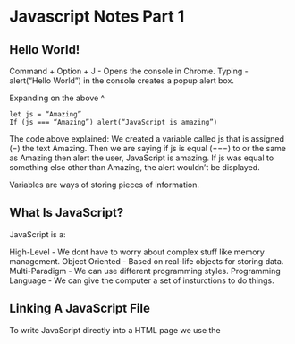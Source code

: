 # Javascript Notes Part 1

## Hello World!

Command + Option + J - Opens the console in Chrome.
Typing - alert(“Hello World”) in the console creates a popup alert box.

Expanding on the above ^

```
let js = “Amazing”
If (js === “Amazing”) alert(“JavaScript is amazing”)
```

The code above explained: We created a variable called js that is assigned (=) the text Amazing.
Then we are saying if js is equal (===) to or the same as Amazing then alert the user, JavaScript is amazing. If js was equal to something else other than Amazing, the alert wouldn’t be displayed.

Variables are ways of storing pieces of information. 

## What Is JavaScript?

JavaScript is a:

High-Level - We dont have to worry about complex stuff like memory management.
Object Oriented - Based on real-life objects for storing data.
Multi-Paradigm - We can use different programming styles.
Programming Language - We can give the computer a set of insturctions to do things.

## Linking A JavaScript File

To write JavaScript directly into a HTML page we use the <script> tag. This is placed within the <head> tag. When we write JavaScript this way, it’s called inline script.

The only advantage of an inline script is that we don't have to load another file. But on the other hand it's pretty bad for separating the website content from the JavaScript logic. And so usually we use external JavaScript files.

## Assigning A Variable

In JavaScript, we use the equals sign (=) to assign a variable to a value.
For example: ```let firstName = “Michael”;```

When we create varibles, it actually creates a variable in your computer’s memory. I honestly didn't realise it wyorked like this!

# Understanding Variables

I like to imagine a variable, like being a box. So in the real world, a box can hold some object for example, a book, and we can then write a label on the box to describe what's in it. And then we can find the object later when we need it by using that label. So giving your variables meaningful names is important for you and for other developers who might be reading your code.

A value can either be an OBJECT or PRIMITIVE.

Object example:

```
let me = {
     name: “Michael”
};
```

Primitive example:

```
let firstName = “Michael”;
```

## Data Types

### 7 Primitive Data Types

**Number:** Floating point numbers. Used for decimals and integers.
**String:** Sequence of characters. Used for text.
**Boolean:** Logical type that can only be true or false. Used for making decisions.
**Undefined:** Value taken by a variable that is not yet defined (‘empty value’). A variable thats not yet defined is simply just a variable that we declared but without assigning a value. For example: let firstName;
**Null:** Also means empty value.
**Symbol:** Value that is unique and cant be changed.
**BigInt (ES2020):** This is used for larger intergers than the Number type can hold.

It’s the value that holds the data type and not the name of the variable.

To find out what data type a value is we can use typeof. 
For example: 
```console.log(typeof “Hello”)``` prints out ```string``` to the console.
```console.log(typeof 24)``` prints out ```number``` to the console.
```console.log(typeof true)``` prints out ```boolean``` to the console.

# Dynamic Typing

Dynamic Typing simply means that we can easily change the type of a value that is held by a variable.

When reasigning a variable we don’t include let. 
So for example:

```
let codingIsFun = true; // prints out boolean 
codingIsFun = 24; // value is changed and prints out number
```

# LET, CONST And VAR

Var is the old way of declaring variables.
We use the let keyword to declare variables that can change later so basically during the execution.

```
let myNumber = 234;
console.log(myNumber);
myNumber = 456;
console.log(myNumber);
```

We use the **const** keyword to declare variables that are not supposed to change at any point in the future.

```
const ireland = "Europe";
console.log(ireland);
ireland = "Africa";
console.log(ireland); // creates a variable that we cannot reassign or in technical terms, an immutable variable.So, a variable that cannot be mutated.
```
By default, always just use const and let, when you're sure that the value of the variable needs to change at some point in your code. It's a good practice to have as little variable mutations or variable changes as possible because changing variables introduces a potential to create bugs.

# Operators

```
const ageTrisha = 2022 - 2005;
const ageRich = 2022 - 1984;

console.log(ageRich, ageTrisha); // 38 17
```
Although there’s nothing actually wrong with the above, it’ll still work but we have repeating values, which is not good in both ```ageTrisha``` and ```ageRich```. So if the year now changes then we would have to change it in these both places. And we don't like that.

So what we do is this:
```
const year = 2022;
const ageTrisha = year - 2005;
const ageRichie = year - 1984;

console.log(ageTrisha, ageRichie); // 17 38
```
# Concatenation
```
const firstName = "Michael";
const lastName = "McCann";
// "" adds a space between the two words
console.log(firstName + " " + lastName);
```
# Reassignment
```
let x = 5 + 10; // x is 15 because 5 + 10 = 15
x += 10; // reasignment. += means x = x + 10 = 25. So 15 + 10
x += 5; // reasignment. now we just added 5 on to the 25. value is 30
x *= 4; // reasignment. 30 * 4 = 120
x++; // increases the value by 1 = 121
x--; // decreases the value by 1 = 120
```
# Comparison Operators
```
console.log(ageRichie > ageTrisha); // 38 > 17 = true
console.log(ageTrisha >= 18); // is 17 greater than or equal to 18? false
console.log(ageRichie >= 18); // is 38 greater than or equal to 18? true
```
# Operator Precedence

https://developer.mozilla.org/en-US/docs/Web/JavaScript/Reference/Operators/Operator_Precedence

Maths operators are executed before comparison operators.
```
const averageAge = ageJonas + ageSarah / 2;
console.log(ageJonas, ageSarah); // 46, 19
console.log(averageAge) // 55.5
```
Division has a higher precedence than addition so that's executed first. So it goes like ```19 / 2 + 46 = 55.5.``` That's not how we find the average. We want to add ```ageJonas(46)``` and ```ageSarah(19)``` first before division. In order to get the correct sum we use brackets.
```
const averageAgeSum = (ageJonas + ageSarah) / 2; // Whatever is in brackets gets executed first
console.log(ageJonas, ageSarah); // 46, 19
console.log(averageAgeSum) // 32.5
```

# Coding Challenge No. 1

Mark and John are trying to compare their BMI (Body Mass Index), which is calculated using the formula:

BMI = mass / height ** 2 or we can do it like this - mass / (height * height) (mass in kg and height in meter).

Your tasks:

Store Mark's and John's mass and height in variables
Calculate both their BMIs using the formula (you can even implement both versions)
Create a Boolean variable 'markHigherBMI' containing information about whether Mark has a higher BMI than John.

Test data:
Data 1: Marks weights 78 kg and is 1.69 m tall. John weights 92 kg and is 1.95 m tall.
Data 2: Marks weights 95 kg and is 1.88 m tall. John weights 85 kg and is 1.76 m tall.

## Solution

I used LET instead of CONST so I could reasign the variables to produce both test datas.

```
// Mark's information

let massMark = 78;
massMark = 95;
let heightMark = 1.69;
heightMark = 1.88;

// John's information

let massJohn = 92;
massJohn = 85;
let heightJohn = 1.95;
heightJohn = 1.76;

// BMI calculation
let BMIMark = massMark / heightMark ** 2;
let BMIJohn = massJohn / heightJohn ** 2;

// Compared both BMIs
let markHigherBMI = BMIMark > BMIJohn;

console.log("BMI Mark: ", BMIMark);
console.log("BMI John: ", BMIJohn);
console.log("BMI Mark greater than BMI John: ", markHigherBMI);
```

# Strings and Template Literals
```
const firstName = 'Michael';
const profession = 'Web Developer';
const birthYear = 1980;
let currentYear = 2022;
const age = currentYear - birthYear;

// Concatenation without template literals
console.log("I'm " + firstName + ". My job is a " + profession + " and I am " + age + " years-old!");

// Concatenation with template literals
console.log(`I'm ${firstName}. My job is a ${profession} and I am ${age} years-old!`);
```

Using template literals is a much easier and cleaner way to concatenate variables in our strings, as we don’t have to worry about where to put the space. It’s also easier to read.

# If Else Statements

IF ELSE Statements helps us to make decisions.
A condition is a piece of code that returns a true or false value.
If the condition is true, the if block runs.
If the condition is false, JavaScript skips the if block and runs the else block.
Else block is optional.

Any variable created inside a code block won’t be accessible outside.
```
if () {
    // This is a code block
} else {
    // This is a code block
}
```
```
const birthYear = 1988;

if (birthYear <= 2000) {
    let centuary = 20; // 20th centuary
} else {
    let centuary = 21; // 21st centuary
}

console.log(centuary);
```
Because I created ```let centuary``` inside the ```if else```, it won’t be accessible outside of the code block.

```
// Check to see if a person is old enough to drive
const ageDrivingLicense = 17;
const ageMartin = 14;

// If Martin's age is greater than or equal to 17 then the if statement is executed
if (this is a condition >> ageMartin >= ageDrivingLicense) {
    console.log("You are old enough to apply for a driving license 🚙.")
} else {
    // If Martin's age IS NOT greater than or equal to 17, the else statement is executed
    const yearsLeft = ageDrivingLicense - ageMartin;
    console.log(`Sorry, you have to wait ${yearsLeft} year/s before you can apply 😢.`)
}
```

# Type Conversion and Coercion

Type Conversion is when we manually convert from one type to another.
Type Coercion is when JavaScript automatically converts types behind the scenes for us.

When a user inputs a number on an input form on a website it's usually returned as a string.
As developers we have to find a way to convert strings to numbers because if we try to do calculations it won't work.

## Type Conversion
```
const inputYear = '1991';
console.log(Number(inputYear), inputYear); // Number converts a String to a Number
console.log(inputYear + 18); // Outputs 199118 becausee of concatenation
console.log(Number(inputYear) + 18); // Now that 1991 has been converted to a number we can now perform the calculation correctly. Outputs 2009 rather than 199118.
// What happens if we try to convert a string to a Number?
console.log(Number('JavaScript')); // JavaScript trys to convert the operation. Returns NaN when an operation fails to produce a new number - Not a Number. Means an invalid number.
console.log(String(34), 34); // Converts a number to a string
```

## Type Coercion

Type coercion happens whenever an operator is dealing with two values that have different types.
JavaScript will behind the scenes convert one of the values to match the other value.
```
console.log('I am ' + 23 + ' years old.') // String. Number. String. + operator triggers type coercion.
// Not all operators do type coercion
console.log('23' - '10' - 3); // 10. - operator triggers opposite conversion. In this case strings are converted to numbers.
console.log('23' + '10' + 3); // 23103. Strings concatenated.
console.log('23' * '2'); // 46.
console.log('23' / '2'); // 11.5.

let n = '1' + 1;
n = n - 1;

console.log(n); // 10

console.log(2 + 3 + 4 + '5'); // 95.
console.log('7' - '2' - '2' + 3); // 6.
console.log('9' - '5'); // 4
console.log('19' - '13' + '17') // 617
console.log('19' - '13' + 17) // 23
console.log('123' < 57); // false
console.log('abcde' > 'abc'); // true
console.log(5 + 6 + '4' + 9 - 4 - 2); // 1143
```
Type coercion can introduce many unexpected bugs but knowing it well alows us to write less code and more readable code.

# Truthy and Falsy Values

Falsy values are values that are not exactly false, but will become false when we try to convert them into a boolean.

Five Falsy values:
0
“ ” // empty string
Undefined // variable without a value e.g. let name;
null
NaN

All of these five values will be converted to false when we attempt to convert them to a boolean.
They're not exactly false initially, but they will become when converted to a boolean.
```
console.log(Boolean(0)); // false
console.log(Boolean(undefined)); // false
console.log(Boolean('Michael')); // true. Any string that's not an empty string is truthy
console.log(Boolean('')); // false
console.log(Boolean({})); // empty object
```

Example 1:

```
const money = 0;

if (money) {
    console.log(`Your account is €${money}. Careful not to spend all your money!`);
} else {
    console.log(`Your account is €${money}. Time to get yourself a job!`);
}
```
else statement is executed here because 0 evaluates to being falsy. If we change the variable to any other number e.g 700, then the if statement runs.

Example 2:
```
let height;

if (height) {
    console.log('Height is defined.');
} else {
    console.log('Height is undefined.');
}

console.log(typeof(height)); // undefined
```
else block runs because let height is undefined, we haven't assigned it a value. Assigning height to any number then the if block runs.

# Equality Operators: == Vs ===

=== checks if age is exactly 18
=== returns a true or false value - Boolean value
=== also called strict equality operator. Strict because it DOES NOT perform Type Coercion 
== loose equality. DOES perform Type Coercion.
true will only be the result of this operator in case that both sides are exactly the same.

Example 1:
```
const age = 18;
if (age === 18) console.log('Strict. You are an adult.');
if (age == 18) console.log('Loose. You are an adult.’);
```
Both if statements are ran

Example 2:
```
const age = ’18’;
if (age === 18) console.log('Strict. You are an adult.');
if (age == 18) console.log('Loose. You are an adult.’);
```
Only the second if statement runs


# Loose (==) and Strict (===) Comparisons

```'18' === 18```
**false** - one's a string the other is a number. Even though both are 18, they are not exactly the same.

```18 === 18```
**true** - both values are numbers and both are the same number. They are exactly the same.

```18 == 18```
**true** - both values are the same number

```'18' == 18```
**true** - even though one's a string and the other is a number, the string is coverted to a number and it's true because both have the same number.

As a general rule for clean code, avoid the loose equality operator (==) as much as you can, as it can introduce bugs. Keep it strict (===)!

Example 3:
```
const favNumber = prompt(‘What is your favourite number?’);

if (favNumber == 23) {
    console.log(`That's a great choice, 23 is an excellent number!`);
} else {

}
```
In example 3 we make use of the ‘loose’ equality operator, which we should avoid. So in order to use the (===) strict equality operator we must convert the prompt function to a number. 
```
const favNumber = Number(prompt(`What's your favourite number?`));
console.log(favNumber);
console.log(typeof(favNumber)); // String

if (favNumber === 23) {
    console.log(`That's a great choice, 23 is an excellent number!`);
} else if (favNumber === 7) {
    console.log(`7 is also a pretty cool choice!`)
} else if (favNumber === 9) {
    console.log(`9 is also a pretty cool choice!`)
} else {
    console.log(`You didn't pick a cool number, which 23, 9 or 7!`)
}

if (favNumber !== 23) console.log(`You didn't pick 23.`);
```
# Different operator:

Strict - !==
Loose -!=

**Always use Strict**

# Boolean Logic
```
const hasDrivingLicense = true;
const hasGoodVision = false;
const isTired = true;

console.log(hasDrivingLicense && hasGoodVision);
console.log(hasDrivingLicense || hasGoodVision);
console.log(!hasDrivingLicense);

// Reads as: If Sarah has a driving license and has good vision and is not tired.
if (hasDrivingLicense && hasGoodVision && !isTired) {
    console.log('Sarah is able to drive.');
} else {
    console.log('Somerone else should drive.');
}
```
**! means NOT**
The ! operator inverts one of the values.

**&& means AND**
If both values are true. The output is true. true + true = true
If one value is true AND the other is false. The output is false. true + false = false.
It's enough for one variable to be false for the result of the operation to be false.

**|| means OR**
If one value is true OR the other is false. The output is true.
It's enough for one of the variables to be true for the whole operation to become true.

# Challenge

Object is to create a scoring system whereby the team with the highest average score wins. Include a requirement for a minimum score of 100. With this rule, a team only wins if it has a higher score than the other team, and the same time a score of at least 100 points. Minimum score also applies to a draw! So a draw only happens when both teams have the same score and both have a score greater or equal 100 points. Otherwise, no team wins the trophy. 
```
const averageScoreDolphin = (97 + 112 + 101) / 3;
const averageScoreKoalas = (109 + 95 + 106) / 3;

if (averageScoreDolphin > averageScoreKoalas && averageScoreDolphin >= 100) {
    console.log(`Dolphin's win with an average score of: ${averageScoreDolphin}.`);
} else if (averageScoreDolphin < averageScoreKoalas && averageScoreDolphin <= 100) {
    console.log(`Koalas's win with an average score of: ${averageScoreKoalas}.`);
} else if (averageScoreDolphin === averageScoreKoalas && averageScoreDolphin >= 100 && averageScoreKoalas >= 100) {
    console.log(`Dolphin's average score is: ${averageScoreDolphin}. 
Koala's average score is: ${averageScoreKoalas}. Both teams win!`);
} else {
    console.log('No one wins the trophy 😢.')
}

console.log(averageScoreDolphin, averageScoreKoalas);

Same code as above, but this snippet enables the user to input their own scores.

// Dolphin's scores
const scoreDolphin1 = Number(prompt("Dolphin's, please input your first score."));
const scoreDolphin2 = Number(prompt("Dolphin's, please input your second score."));
const scoreDolphin3 = Number(prompt("Dolphin's, please input your third score."));
const averageScoreDolphin = (scoreDolphin1 + scoreDolphin2 + scoreDolphin3) / 3;

// Koala's scores
const scoreKoala1 = Number(prompt("Koala's, please input your first score."));
const scoreKoala2 = Number(prompt("Koala's, please input your second score."));
const scoreKoala3 = Number(prompt("Koala's, please input your third score."));
const averageScoreKoalas = (scoreKoala1 + scoreKoala2 + scoreKoala3) / 3;

if (averageScoreDolphin > averageScoreKoalas && averageScoreDolphin >= 100) {
    alert(`Dolphin's win with an average score of: ${averageScoreDolphin}.`);
} else if (averageScoreDolphin < averageScoreKoalas && averageScoreDolphin <= 100) {
    alert(`Koalas's win with an average score of: ${averageScoreKoalas}.`);
} else if (averageScoreDolphin === averageScoreKoalas && averageScoreDolphin >= 100 && averageScoreKoalas >= 100) {
    alert(`Dolphin's average score is: ${averageScoreDolphin}. 
Koala's average score is: ${averageScoreKoalas}. Both teams win!`);
} else {
    alert('No one wins the trophy 😢.')
}

console.log(averageScoreDolphin, averageScoreKoalas);
```
# Switch Statement

A Switch statement is an alternative way of writing a complicated if else statement
```
const day = 'Monday';

switch (day) {
    case 'Monday': // <-- The same as day === 'Monday'
        console.log('Plan course structure.');
        console.log('Go attend a coding meetup.');
        break; // Without a BREAK the code will continue excuting.
    case 'Tuesday':
        console.log('Prepare therory videos.');
        break;
    case 'Wednesday':
    case 'Thursday':
        console.log('Write code examples.');
        break;
    case 'Friday':
        console.log('Record videos.');
        break;
    case 'Saturday':
    case 'Sunday':
        console.log('Enjoy the weekend.');
        break;
    default:
        console.log('Not a valid day.');
}
```
Above code written in an if else statement.
```
if (day === 'Monday') {
    console.log('Plan course structure.');
    console.log('Go attend a coding meetup.');
} else if (day === 'Tuesday') {
    console.log('Prepare therory videos.');
} else if (day === 'Wednesday' || day === 'Thursday') {
    console.log('Write code examples.');
} else if (day === 'Friday') {
    console.log('Record videos.');
} else if (day === 'Saturday' || day === 'Sunday') {
    console.log('Enjoy the weekend.');
} else {
    console.log('Not a valid day.');
}
```
# Statement and Expressions

An expression is a piece of code that produces a value.
For example 3 + 4 is an expression because it’s going to produce a value.
2005, this is also an expression because it will produce a value in javascript.
```true && false && !true``` this is also an expression because it’ll retrurn a Boolean value.

A statement is like a bigger piece of code that is executed and which does not produce a value on itself.

# Conditional Operator

Allows us to write something similar to an if-else but all on one line.
ALso called a ***Ternary Operator***.
```
const age = 18;

age >= 18 ? console.log('Old enough to drink beer 🍺') : console.log('Get some water instead!');
```
Because a Ternary operator produces a value we can actually store it in a variable.
```
const drink = age >= 18 ? 'drink beer 🍺' : 'drink water 🚰'; 
// This whole operator is an expression
console.log(drink);
```
The above code written in an if-else block for comparison.
```
let drink2;
if (age >= 18) {
    drink2 = 'drink beer 🍺';
} else {
    drink2 = 'drink water';
}

console.log(drink2);
```
We can include ternary operator in a template literate.
```console.log(`I like to ${18 ? 'drink beer 🍺' : 'drink water 🚰’}`);```

A simple tip calculator to determine if the bill value is between 50 and 300. Regular tipping cost is 15%. If the value is different, the tip is 20%. 
```
const bill = Number(prompt('Please input your bill.'));
const tip = bill >= 50 && bill >= 300 ? bill * 0.2 : bill * 0.15;

alert(`The bill was €${bill}, the tip was €${tip}, and the total value is €${bill+tip}.`);
```